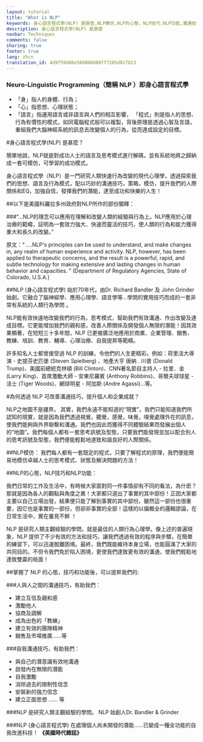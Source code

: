 ```yaml
---
layout: tutorial
title: "What is NLP"
keywords: 身心語言程式學(NLP) 是甚麼,NLP模仿,NLP的心態，NLP技巧,NLP功能,溝通技巧
description: 身心語言程式學(NLP) 是甚麼
navbar: Techniques
comments: false
sharing: true
footer: true
lang: zhcn
translation_id: 4d9f59d08e580006000ff7205d01f013
---
```


### Neuro-Linguistic Programming（簡稱 NLP ）即身心語言程式學


* 「身」指人的身體、行為；
* 「心」指思想、心理狀態；
* 「語言」指運用語言或非語言與人們的相互影響，
「程式」則是指人的思想、行為有慣性的模式，如同電腦程式般可以複製，背後原理是透過心智及言語，重組我們大腦神經系統的訊息去改變個人的行為，從而達成設定的目標。

#身心語言程式學(NLP) 是甚麼？

簡單地說，NLP就是對成功人士的語言及思考模式進行解碼，並有系統地將之歸納成一套可模仿，可學習的成功模式。

身心語言程式學（NLP）是一門研究人類快速行為改變的現代心理學，透過探索我們的思想、語言及行為模式，配以巧妙的溝通技巧，策略，模仿，提升我們的人際關係和EQ，加強自信，發揮我們的潛能，達至成功和快樂的人生！

##以下是美國科羅拉多州政府對NLP所作的部份闡釋：

###“…NLP的理念可以應用在理解和改變人類的經驗與行為上。NLP應用於心理治療的範疇，証明為一套效力強大、快速而靈活的技巧，使人類的行為和能力獲得重大和長久的改變。”

原文：“ ....NLP's principles can be used to understand, and make changes in, any realm of human experience and activity. NLP, however, has been applied to therapeutic concerns, and the result is a powerful, rapid, and subtle technology for making extensive and lasting changes in human behavior and capacities. ” (Department of Regulatory Agencies, State of Colorado, U.S.A.)

##NLP (身心語言程式學)
 始於70年代，由Dr. Richard Bandler 及 John Grinder 始創。它融合了腦神經學、應用心理學、語言學等…學問的實用技巧而成的一套非常有系統的人類行為學問 。

NLP能有效快速地改變我們的行為，思考模式，幫助我們有效溝通、作出改變及達成目標。它更能增加我們的親和感，改善人際關係及開發個人無限的潛能！因其效果顯著，在短短三十多年間，NLP 已更被廣泛地應用於商業、企業管理、銷售、教練、培訓、教育、輔導、心理治療、自我提昇等範疇。

許多知名人士都曾接受過 NLP 的訓練，令他們的人生更精彩。例如：荷里活大導演 - 史提芬史匹堡 (Steven Spielberg) 、地產大亨 唐納 . 川普 (Donald Trump)、美國前總統克林頓 (Bill Clinton)、CNN著名節目主持人 - 拉里．金 (Larry King)、首席激勵大師 - 安東尼羅賓 (Anthony Robbins)、哥爾夫球球星 - 活士 (Tiger Woods)、網球明星 - 阿加斯 (Andre Agassi)...等。

#為何透過 NLP 可改善溝通技巧，提升個人和企業成就？

NLP之地圖不是疆界。 其實，我們永遠不能知道的“現實”。我們只能知道我們所認知的現實，就是因為我們透過視覺，聽覺，感覺，味覺，嗅覺處理外在的訊息，使我們能夠與外界聯繫和溝通。我們也因此而獲得不同體驗結果而發展出個人的“地圖”。我們每個人都有一套思考訊號及型態，只要我們能發現並加以配合別人的思考訊號及型態，我們便能輕鬆地達致和諧良好的人際關係。

##NLP模仿：
我們每人都有一套既定的程式，只要了解程式的原理，我們便能簡易地模仿卓越人士的思考模式、狀態及解決問題的方法！

##NLP的心態，NLP技巧和NLP功能：

我們日常的工作及生活中，有時候大家面對同一件事情卻有不同的看法，為什麽？那就是因為各人的觀點與角度之異！大家都只道出了事實的其中部份！正因大家都主要以自己立場出發，結果便只能了解到事實的其中部份。雖然這一部份也很重要，因它也是事實的一部份，但卻非事實的全部！這樣的以偏概全的邏輯謬論，在日常生活中，實在屢見不鮮 ！

NLP 是研究人類主觀經驗的學問，就是最佳的人類行為心理學。像上述的普遍現象，NLP 提供了不少有效的方法和技巧，讓我們透過有效的程序與步驟，在簡單的練習下，可以迅速脫離困境。最終，我們既能維持本身立場，也能圓滿了大家的共同目的。不但令我們免於陷入困境，更使我們達致更有效的溝通，使我們輕鬆地達致雙贏的局面！

##掌握了 NLP 的心態，技巧和功能後，可以提昇我們的:

###人與人之間的溝通技巧，有助我們：

* 建立互信及親和感
* 激勵他人
* 協商及調解
* 成為出色的「教練」
* 建立有效的團隊精神
* 銷售及市場推廣......等

###自我溝通技巧，有助我們：

* 與自己的潛意識有效地溝通
* 啟發內在無限的潛能
* 自我激勵
* 消除過去的限制性信念
* 安裝新的強力信念
* 建立正面思想 ...... 等

###NLP 是研究人類主觀經驗的學問。
NLP 始創人Dr. Bandler & Grinder

###NLP (身心語言程式學) 在處理個人尚未開發的潛能......已變成一種全功能的自我改進科技！
**《美國時代雜誌》**
